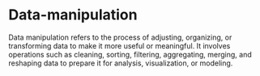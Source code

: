 # Data-manipulation

Data manipulation refers to the process of adjusting, organizing, or transforming data to make it more useful or meaningful. It involves operations such as cleaning, sorting, filtering, aggregating, merging, and reshaping data to prepare it for analysis, visualization, or modeling. 
